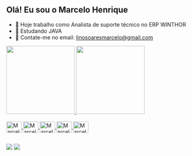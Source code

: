 ## Olá! Eu sou o Marcelo Henrique 

- 🔭 Hoje trabalho como Analista de suporte técnico no ERP WINTHOR
- 🌱 Estudando JAVA
- 💬 Contate-me no email: linosoaresmarcelo@gmail.com

<div>
<a href ="https://beacons.ai/marceloohsl">
<img = height="180cm" src="https://github-readme-stats.vercel.app/api?username=marceloohsl&show_icons=true&theme=dracula&include_all_comits=true&count_private=true"\>
<img = height="180cm" src="https://github-readme-stats.vercel.app/api/top-langs/?username=marceloohsl&layout=compact&langs_count=16&theme=dracula"\>
</div>

<div style="display: inline_block"><br>
<img align="center" alt="Marcelo-Flutter" height="30" width="40" src="https://cdn.jsdelivr.net/gh/devicons/devicon/icons/flutter/flutter-original.svg"/>
<img align="center" alt="Marcelo-Dart" height="30" width="40" src="https://cdn.jsdelivr.net/gh/devicons/devicon/icons/dart/dart-original.svg"/>
<img align="center" alt="Marcelo-HTML5" height="30" width="40" src="https://cdn.jsdelivr.net/gh/devicons/devicon/icons/html5/html5-original-wordmark.svg"/>
<img align="center" alt="Marcelo-CSS3" height="30" width="40" src="https://cdn.jsdelivr.net/gh/devicons/devicon/icons/css3/css3-original-wordmark.svg"/>
<img align="center" alt="Marcelo-C#" height="30" width="40" src="https://cdn.jsdelivr.net/gh/devicons/devicon/icons/csharp/csharp-original.svg"/>
</div>

##

<div>
  <a href="https://www.instagram.com/marceloohsl/" target="_blanck"><img src="https://img.shields.io/badge/Instagram-E4405F?style=for-the-badge&logo=instagram&logoColor=white"></a>
  <a href="https://www.linkedin.com/in/marcelo-henrique-soares-lino-9710b51b2/" target="_blanck"><img src="https://img.shields.io/badge/LinkedIn-0077B5?style=for-the-badge&logo=linkedin&logoColor=white"></a>
</div>
